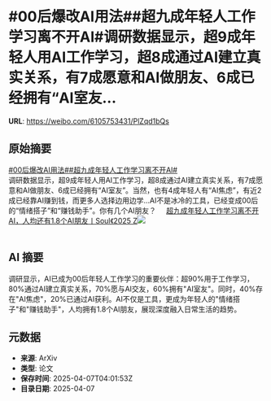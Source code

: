 # #00后爆改AI用法##超九成年轻人工作学习离不开AI#调研数据显示，超9成年轻人用AI工作学习，超8成通过AI建立真实关系，有7成愿意和AI做朋友、6成已经拥有“AI室友...

**URL**: https://weibo.com/6105753431/PlZqd1bQs

## 原始摘要

<a href="https://m.weibo.cn/search?containerid=231522type%3D1%26t%3D10%26q%3D%2300%E5%90%8E%E7%88%86%E6%94%B9AI%E7%94%A8%E6%B3%95%23&amp;extparam=%2300%E5%90%8E%E7%88%86%E6%94%B9AI%E7%94%A8%E6%B3%95%23" data-hide=""><span class="surl-text">#00后爆改AI用法#</span></a><a href="https://m.weibo.cn/search?containerid=231522type%3D1%26t%3D10%26q%3D%23%E8%B6%85%E4%B9%9D%E6%88%90%E5%B9%B4%E8%BD%BB%E4%BA%BA%E5%B7%A5%E4%BD%9C%E5%AD%A6%E4%B9%A0%E7%A6%BB%E4%B8%8D%E5%BC%80AI%23&amp;extparam=%23%E8%B6%85%E4%B9%9D%E6%88%90%E5%B9%B4%E8%BD%BB%E4%BA%BA%E5%B7%A5%E4%BD%9C%E5%AD%A6%E4%B9%A0%E7%A6%BB%E4%B8%8D%E5%BC%80AI%23" data-hide=""><span class="surl-text">#超九成年轻人工作学习离不开AI#</span></a><br>调研数据显示，超9成年轻人用AI工作学习，超8成通过AI建立真实关系，有7成愿意和AI做朋友、6成已经拥有“AI室友”。当然，也有4成年轻人有“AI焦虑”，有近2成已经靠AI赚到钱，而更多人选择边用边学...AI不是冰冷的工具，已经变成00后的“情绪搭子”和“赚钱助手”。你有几个AI朋友？ <a href="https://weibo.com/ttarticle/p/show?id=2309405152409973555464" data-hide=""><span class="url-icon"><img style="width: 1rem;height: 1rem" src="https://h5.sinaimg.cn/upload/2015/09/25/3/timeline_card_small_article_default.png" referrerpolicy="no-referrer"></span><span class="surl-text">超九成年轻人工作学习离不开AI，人均还有1.8个AI朋友丨Soul《2025 Z</span></a><img style="" src="https://tvax4.sinaimg.cn/large/006Fd7o3gy1i06z7tq9hjj30ao060t8y.jpg" referrerpolicy="no-referrer"><br><br>

## AI 摘要

调研显示，AI已成为00后年轻人工作学习的重要伙伴：超90%用于工作学习，80%通过AI建立真实关系，70%愿与AI交友，60%拥有"AI室友"。同时，40%存在"AI焦虑"，20%已通过AI获利。AI不仅是工具，更成为年轻人的"情绪搭子"和"赚钱助手"，人均拥有1.8个AI朋友，展现深度融入日常生活的趋势。

## 元数据

- **来源**: ArXiv
- **类型**: 论文
- **保存时间**: 2025-04-07T04:01:53Z
- **目录日期**: 2025-04-07
